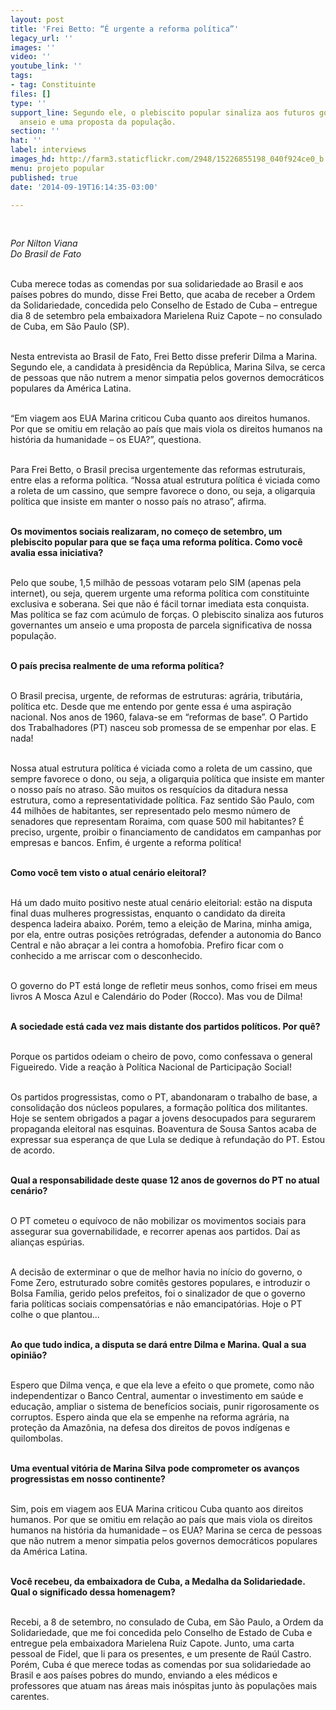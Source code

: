 ```yaml
---
layout: post
title: 'Frei Betto: “É urgente a reforma política”'
legacy_url: ''
images: ''
video: ''
youtube_link: ''
tags:
- tag: Constituinte
files: []
type: ''
support_line: Segundo ele, o plebiscito popular sinaliza aos futuros governantes um
  anseio e uma proposta da população.
section: ''
hat: ''
label: interviews
images_hd: http://farm3.staticflickr.com/2948/15226855198_040f924ce0_b.jpg
menu: projeto popular
published: true
date: '2014-09-19T16:14:35-03:00'

---
```

<p><img alt="" src="http://farm3.staticflickr.com/2948/15226855198_040f924ce0_b.jpg" /><br />
&nbsp;</p>

<p><em>Por&nbsp;Nilton Viana<br />
Do Brasil de Fato</em></p>

<p><br />
Cuba merece todas as comendas por sua solidariedade ao Brasil e aos pa&iacute;ses pobres do mundo, disse Frei Betto, que acaba de receber a Ordem da Solidariedade, concedida pelo Conselho de Estado de Cuba &ndash; entregue dia 8 de setembro pela embaixadora Marielena Ruiz Capote &ndash; no consulado de Cuba, em S&atilde;o Paulo (SP).</p>

<p><br />
Nesta entrevista ao Brasil de Fato, Frei Betto disse preferir Dilma a Marina. Segundo ele, a candidata &agrave; presid&ecirc;ncia da Rep&uacute;blica, Marina Silva, se cerca de pessoas que n&atilde;o nutrem a menor simpatia pelos governos democr&aacute;ticos populares da Am&eacute;rica Latina.</p>

<p><br />
&ldquo;Em viagem aos EUA Marina criticou Cuba quanto aos direitos humanos. Por que se omitiu em rela&ccedil;&atilde;o ao pa&iacute;s que mais&nbsp;viola os direitos humanos na hist&oacute;ria da humanidade &ndash; os EUA?&rdquo;, questiona.</p>

<p><br />
Para Frei Betto, o Brasil precisa urgentemente das reformas estruturais, entre elas a reforma pol&iacute;tica. &ldquo;Nossa atual estrutura pol&iacute;tica &eacute; viciada como a roleta de um cassino, que sempre favorece o dono, ou seja, a oligarquia pol&iacute;tica que insiste em manter o nosso pa&iacute;s no atraso&rdquo;, afirma.</p>

<p><br />
<strong>Os movimentos sociais realizaram, no come&ccedil;o de setembro, um plebiscito popular para que se fa&ccedil;a uma reforma pol&iacute;tica. Como voc&ecirc; avalia essa iniciativa?</strong></p>

<p><br />
Pelo que soube, 1,5 milh&atilde;o de pessoas votaram pelo SIM (apenas pela internet), ou seja, querem urgente uma reforma pol&iacute;tica com constituinte exclusiva e soberana. Sei que n&atilde;o &eacute; f&aacute;cil tornar imediata esta conquista. Mas pol&iacute;tica se faz com ac&uacute;mulo de for&ccedil;as. O plebiscito sinaliza aos futuros governantes um anseio e uma proposta de parcela significativa de nossa popula&ccedil;&atilde;o.</p>

<p><br />
<strong>O pa&iacute;s precisa realmente de uma reforma pol&iacute;tica?</strong></p>

<p><br />
O Brasil precisa, urgente, de reformas de estruturas: agr&aacute;ria, tribut&aacute;ria, pol&iacute;tica etc. Desde que me entendo por gente essa &eacute; uma aspira&ccedil;&atilde;o nacional. Nos anos de 1960, falava-se em &ldquo;reformas de base&rdquo;. O Partido dos Trabalhadores (PT) nasceu sob promessa de se empenhar por elas. E nada!</p>

<p><br />
Nossa atual estrutura pol&iacute;tica &eacute; viciada como a roleta de um cassino, que sempre favorece o dono, ou seja, a oligarquia pol&iacute;tica que insiste em manter o nosso pa&iacute;s no atraso. S&atilde;o muitos os resqu&iacute;cios da ditadura nessa estrutura, como a representatividade pol&iacute;tica. Faz sentido S&atilde;o Paulo, com 44 milh&otilde;es de habitantes, ser representado pelo mesmo n&uacute;mero de senadores que representam Roraima, com quase 500 mil habitantes? &Eacute; preciso, urgente, proibir o financiamento de candidatos em campanhas por empresas e bancos. Enfim, &eacute; urgente a reforma pol&iacute;tica!</p>

<p><br />
<strong>Como voc&ecirc; tem visto o atual cen&aacute;rio eleitoral?</strong></p>

<p><br />
H&aacute; um dado muito positivo neste atual cen&aacute;rio eleitorial: est&atilde;o na disputa final duas mulheres progressistas, enquanto o candidato da direita despenca ladeira abaixo. Por&eacute;m, temo a elei&ccedil;&atilde;o de Marina, minha amiga, por ela, entre outras posi&ccedil;&otilde;es retr&oacute;gradas, defender a autonomia do Banco Central e n&atilde;o abra&ccedil;ar a lei contra a homofobia. Prefiro ficar com o conhecido a me arriscar com o desconhecido.</p>

<p><br />
O governo do PT est&aacute; longe de refletir meus sonhos, como frisei em meus livros A Mosca Azul e Calend&aacute;rio do Poder (Rocco). Mas vou de Dilma!</p>

<p><br />
<strong>A sociedade est&aacute; cada vez mais distante dos partidos pol&iacute;ticos. Por qu&ecirc;?</strong></p>

<p><br />
Porque os partidos odeiam o cheiro de povo, como confessava o general Figueiredo. Vide a rea&ccedil;&atilde;o &agrave; Pol&iacute;tica Nacional de Participa&ccedil;&atilde;o Social!</p>

<p><br />
Os partidos progressistas, como o PT, abandonaram o trabalho de base, a consolida&ccedil;&atilde;o dos n&uacute;cleos populares, a forma&ccedil;&atilde;o pol&iacute;tica dos militantes. Hoje se sentem obrigados a pagar a jovens desocupados para segurarem propaganda eleitoral nas esquinas. Boaventura de Sousa Santos acaba de expressar sua esperan&ccedil;a de que Lula se dedique &agrave; refunda&ccedil;&atilde;o do PT. Estou de acordo.</p>

<p><br />
<strong>Qual a responsabilidade deste quase 12 anos de governos do PT no atual cen&aacute;rio?</strong></p>

<p><br />
O PT cometeu o equ&iacute;voco de n&atilde;o mobilizar os movimentos sociais para assegurar sua governabilidade, e recorrer apenas aos partidos. Da&iacute; as alian&ccedil;as esp&uacute;rias.</p>

<p><br />
A decis&atilde;o de exterminar o que de melhor havia no in&iacute;cio do governo, o Fome Zero, estruturado sobre comit&ecirc;s gestores populares, e introduzir o Bolsa Fam&iacute;lia, gerido pelos prefeitos, foi o sinalizador de que o governo faria pol&iacute;ticas sociais compensat&oacute;rias e n&atilde;o emancipat&oacute;rias. Hoje o PT colhe o que plantou...</p>

<p><br />
<strong>Ao que tudo indica, a disputa se dar&aacute; entre Dilma e Marina. Qual a sua opini&atilde;o?</strong></p>

<p><br />
Espero que Dilma ven&ccedil;a, e que ela leve a efeito o que promete, como n&atilde;o independentizar o Banco Central, aumentar o investimento em sa&uacute;de e educa&ccedil;&atilde;o, ampliar o sistema de benef&iacute;cios sociais, punir rigorosamente os corruptos. Espero ainda que ela se empenhe na reforma agr&aacute;ria, na prote&ccedil;&atilde;o da Amaz&ocirc;nia, na defesa dos direitos de povos ind&iacute;genas e quilombolas.</p>

<p><br />
<strong>Uma eventual vit&oacute;ria de Marina Silva pode comprometer os avan&ccedil;os progressistas em nosso continente?</strong></p>

<p><br />
Sim, pois em viagem aos EUA Marina criticou Cuba quanto aos direitos humanos. Por que se omitiu em rela&ccedil;&atilde;o ao pa&iacute;s que mais viola os direitos humanos na hist&oacute;ria da humanidade &ndash; os EUA? Marina se cerca de pessoas que n&atilde;o nutrem a menor simpatia pelos governos democr&aacute;ticos populares da Am&eacute;rica Latina.</p>

<p><br />
<strong>Voc&ecirc; recebeu, da embaixadora de Cuba, a Medalha da Solidariedade. Qual o significado dessa homenagem?</strong></p>

<p><br />
Recebi, a 8 de setembro, no consulado de Cuba, em S&atilde;o Paulo, a Ordem da Solidariedade, que me foi concedida pelo Conselho de Estado de Cuba e entregue pela embaixadora Marielena Ruiz Capote. Junto, uma carta pessoal de Fidel, que li para os presentes, e um presente de Ra&uacute;l Castro. Por&eacute;m, Cuba &eacute; que merece todas as comendas por sua solidariedade ao Brasil e aos pa&iacute;ses pobres do mundo, enviando a eles m&eacute;dicos e professores que atuam nas &aacute;reas mais in&oacute;spitas junto &agrave;s popula&ccedil;&otilde;es mais carentes.</p>
